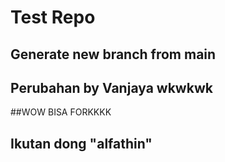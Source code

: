# Test Repo

## Generate new branch from main
## Perubahan by Vanjaya wkwkwk

##WOW BISA FORKKKK

## Ikutan dong "alfathin"
